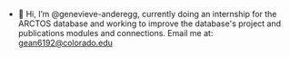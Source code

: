 - 👋 Hi, I’m @genevieve-anderegg, currently doing an internship for the ARCTOS database and 
working to improve the database's project and publications modules and connections. 
Email me at: gean6192@colorado.edu

<!---
genevieve-anderegg/genevieve-anderegg is a ✨ special ✨ repository because its `README.md` (this file) appears on your GitHub profile.
You can click the Preview link to take a look at your changes.
--->
